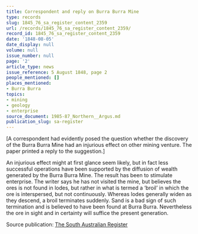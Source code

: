 ```yaml
---
title: Correspondent and reply on Burra Burra Mine
type: records
slug: 1845_76_sa_register_content_2359
url: /records/1845_76_sa_register_content_2359/
record_id: 1845_76_sa_register_content_2359
date: '1848-08-05'
date_display: null
volume: null
issue_number: null
page: '2'
article_type: news
issue_reference: 5 August 1848, page 2
people_mentioned: []
places_mentioned:
- Burra Burra
topics:
- mining
- geology
- enterprise
source_document: 1985-87_Northern__Argus.md
publication_slug: sa-register
---
```


[A correspondent had evidently posed the question whether the discovery of the Burra Burra Mine had an injurious effect on other mining venture.  The paper printed a reply to the suggestion.]

An injurious effect might at first glance seem likely, but in fact less successful operations have been supported by the diffusion of wealth generated by the Burra Burra Mine.  The result has been to stimulate enterprise.  The writer says he has not visited the mine, but believes the ores is not found in lodes, but rather in what is termed a ‘broil’ in which the ore is interspersed, but not continuously.  Whereas lodes generally widen as they descend, a broil terminates suddenly.  Sand is a bad sign of such termination and is believed to have been found at Burra Burra.  Nevertheless the ore in sight and in certainty will suffice the present generation.

Source publication: [The South Australian Register](/publications/sa-register/)
